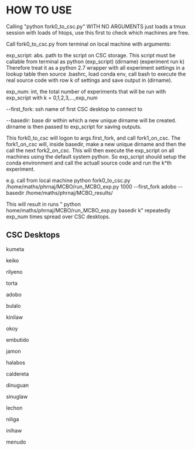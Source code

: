      
  
 # HOW TO USE

 Calling "python fork0_to_csc.py" WITH NO ARGUMENTS just loads a tmux session with loads of htops, 
 use this first to check which machines are free.

 Call fork0_to_csc.py from terminal on local machine with arguments:

   exp_script: abs. path to the script on CSC storage. This script must be callable
               from terminal as python (exp_script) (dirname) (experiment run k)
               Therefore treat it as a python 2.7 wrapper with all experiment settings
               in a lookup table then source .bashrc, load conda env, call bash to execute
               the real source code with row k of settings and save output in (dirname).
 
   exp_num: int, the total number of experiments that will be run
            with exp_script with k = 0,1,2,3,...,exp_num

   --first_fork: ssh name of first CSC desktop to connect to

   --basedir: base dir within which a new unique dirname will be created. 
              dirname is then passed to exp_script for saving outputs.

   This fork0_to_csc will logon to args.first_fork, and call fork1_on_csc. The fork1_on_csc will, 
   inside basedir, make a new unique dirname and then the call the next fork2_on_csc. This
   will then execute the exp_script on all machines using the default system python. So exp_script
   should setup the conda environment and call the actuall source code and run the k^th experiment.

 e.g. call from local machine
    python fork0_to_csc.py /home/maths/phrnaj/MCBO/run_MCBO_exp.py 1000 --first_fork adobo --basedir /home/maths/phrnaj/MCBO_results/

 This will result in runs " python home/maths/phrnaj/MCBO/run_MCBO_exp.py basedir  k" repeatedly exp_num times spread over CSC desktops.


## CSC Desktops 
kumeta

keiko

rilyeno

torta

adobo

bulalo

kinilaw

okoy

embutido

jamon

halabos 

caldereta

dinuguan

sinuglaw

lechon 

niliga

inihaw

menudo
